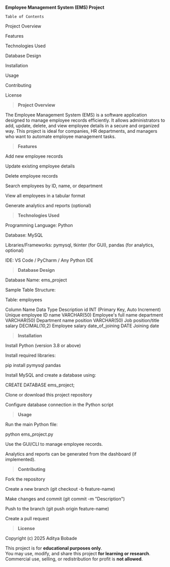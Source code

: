 **Employee Management System (EMS) Project**

`Table of Contents`

Project Overview

Features

Technologies Used

Database Design

Installation

Usage

Contributing

License



> **Project Overview**

The Employee Management System (EMS) is a software application designed to manage employee records efficiently. It allows administrators to add, update, delete, and view employee details in a secure and organized way. This project is ideal for companies, HR departments, and managers who want to automate employee management tasks.

> **Features**

Add new employee records

Update existing employee details

Delete employee records

Search employees by ID, name, or department

View all employees in a tabular format

Generate analytics and reports (optional)

> **Technologies Used**

Programming Language: Python

Database: MySQL

Libraries/Frameworks: pymysql, tkinter (for GUI), pandas (for analytics, optional)

IDE: VS Code / PyCharm / Any Python IDE

> **Database Design**

Database Name: ems_project

Sample Table Structure:

Table: employees

Column Name	Data Type	Description
id	INT (Primary Key, Auto Increment)	Unique employee ID
name	VARCHAR(50)	Employee's full name
department	VARCHAR(50)	Department name
position	VARCHAR(50)	Job position/title
salary	DECIMAL(10,2)	Employee salary
date_of_joining	DATE	Joining date


> **Installation**

Install Python (version 3.8 or above)

Install required libraries:

pip install pymysql pandas

Install MySQL and create a database using:

CREATE DATABASE ems_project;


Clone or download this project repository

Configure database connection in the Python script

> **Usage**

Run the main Python file:

python ems_project.py


Use the GUI/CLI to manage employee records.

Analytics and reports can be generated from the dashboard (if implemented).

> **Contributing**

Fork the repository

Create a new branch (git checkout -b feature-name)

Make changes and commit (git commit -m "Description")

Push to the branch (git push origin feature-name)

Create a pull request

> **License**

Copyright (c) 2025 Aditya Bobade

This project is for **educational purposes only**.  
You may use, modify, and share this project **for learning or research**.  
Commercial use, selling, or redistribution for profit is **not allowed**.  


